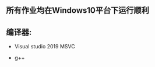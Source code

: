 <!--
 * @Author: Kaixu Chen   Moondok
 * @Date: 2022-04-03 10:28:17
 * @LastEditTime: 2022-04-03 10:30:24
 * @Description: 
-->
## 所有作业均在Windows10平台下运行顺利
## 编译器: 
- Visual studio 2019 MSVC 
+ g++